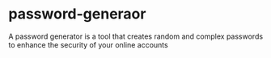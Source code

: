 # password-generaor
A password generator is a tool that creates random and complex passwords to enhance the security of your online accounts
